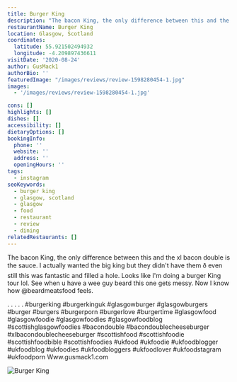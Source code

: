```yaml
---
title: Burger King
description: "The bacon King, the only difference between this and the xl bacon double is the sauce. I actually wanted the big king but they didn't have them ð\x9F\x98­ even still this was fantastic a"
restaurantName: Burger King
location: Glasgow, Scotland
coordinates:
  latitude: 55.921502494932
  longitude: -4.209897436611
visitDate: '2020-08-24'
author: GusMack1
authorBio: ''
featuredImage: "/images/reviews/review-1598280454-1.jpg"
images:
  - '/images/reviews/review-1598280454-1.jpg'

cons: []
highlights: []
dishes: []
accessibility: []
dietaryOptions: []
bookingInfo:
  phone: ''
  website: ''
  address: ''
  openingHours: ''
tags:
  - instagram
seoKeywords:
  - burger king
  - glasgow, scotland
  - glasgow
  - food
  - restaurant
  - review
  - dining
relatedRestaurants: []
---
```


The bacon King, the only difference between this and the xl bacon double is the sauce. I actually wanted the big king but they didn't have them ð­ even still this was fantastic and filled a hole. Looks like I'm doing a burger King tour lol. See when u have a wee guy beard this one gets messy. Now I know how @beardmeatsfood feels. 

.
.
.
.
.
#burgerking #burgerkinguk #glasgowburger #glasgowburgers #burger #burgers #burgerporn #burgerlove #burgertime #glasgowfood #glasgowfoodie #glasgowfoodies #glasgowfoodblog #scottishglasgowfoodies #bacondouble #bacondoublecheeseburger #xlbacondoublecheeseburger #scottishfood #scottishfoodie #scottishfoodbible #scottishfoodies #ukfood #ukfoodie #ukfoodblogger #ukfoodblog #ukfoodies #ukfoodbloggers #ukfoodlover #ukfoodstagram #ukfoodporn
Www.gusmack1.com

![Burger King](/images/reviews/review-1598280454-1.jpg)

